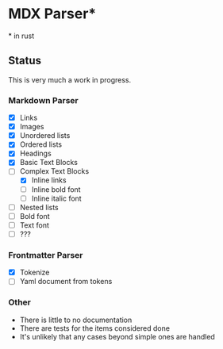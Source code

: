 # MDX Parser*
\* in rust

## Status

This is very much a work in progress.

### Markdown Parser

- [x] Links
- [x] Images
- [x] Unordered lists
- [x] Ordered lists
- [x] Headings
- [x] Basic Text Blocks
- [ ] Complex Text Blocks
    - [x] Inline links
    - [ ] Inline bold font
    - [ ] Inline italic font
- [ ] Nested lists
- [ ] Bold font
- [ ] Text font
- [ ] ???

### Frontmatter Parser
- [x] Tokenize
- [ ] Yaml document from tokens

### Other

- There is little to no documentation
- There are tests for the items considered done
- It's unlikely that any cases beyond simple ones are handled
